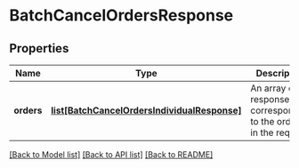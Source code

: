 # BatchCancelOrdersResponse

## Properties
Name | Type | Description | Notes
------------ | ------------- | ------------- | -------------
**orders** | [**list[BatchCancelOrdersIndividualResponse]**](BatchCancelOrdersIndividualResponse.md) | An array of responses corresponding to the orders in the request. | 

[[Back to Model list]](../README.md#documentation-for-models) [[Back to API list]](../README.md#documentation-for-api-endpoints) [[Back to README]](../README.md)


